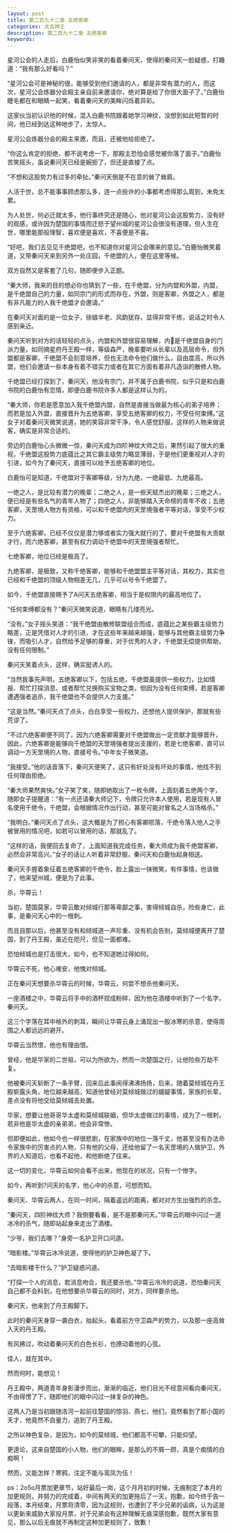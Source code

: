```yaml
---
layout: post
title: 第二百九十二章 五绝客卿
categories: 太古神王
description: 第二百九十二章 五绝客卿
keywords:
---
```


星河公会的人走后，白鹿怡似笑非笑的看着秦问天，使得的秦问天一脸疑惑，打趣道：“我有那么好看吗？”

“星河公会可是神秘的很，能够受到他们邀请的人，都是非常有潜力的人，而这次，星河公会炼器分会殿主亲自前来邀请你，绝对算是给了你很大面子了。”白鹿怡睫毛都在和眼睛一起笑，看着秦问天的美眸闪烁着异彩。

这家伙当初认识他的时候，混入白鹿书院跟着她学习神纹，没想到如此短暂的时间，他已经到达这种地步了，太惊人。

星河公会炼器分会的殿主来邀，而且，还被他给拒绝了。

“你这么肯定的拒绝，都不说考虑一下，那殿主恐怕会感觉被你落了面子。”白鹿怡苦笑摇头，虽说秦问天已经是婉拒了，但还是直接了点。

“不想和这股势力有过多的牵扯。”秦问天倒是不在意的耸了耸肩。

人活于世，总不能事事顾虑那么多，连一点些许的小事都考虑得那么周到，未免太累。

为人处世，何必迁就太多，他行事终究还是随心，他对星河公会这股势力，没有好的观感，或许因为楚国的事情而迁怒于望州城的星河公会很没有道理，但人生在世，哪里能那般理智，喜欢便是喜欢，不喜便是不喜。

“好吧，我们去见见千绝盟吧，也不知道你对星河公会哪来的意见。”白鹿怡微笑着道，又带秦问天来到另外一处庄园，千绝盟的人，便在这里等候。

双方自然又是客套了几句，随即便步入正题。

“秦大师，我来的目的想必你也猜到了一些，在千绝盟，分为内盟和外盟，内盟，是千绝盟自己的力量，如同宗门的形式而存在，外盟，则是客卿，外盟之人，都是有非凡能力的人我千绝盟才会邀请。”

在秦问天对面的是一位女子，徐娘半老、风韵犹存，显得非常干练，说话之时令人感到亲近。

秦问天听到对方的话轻轻的点头，内盟和外盟很容易理解，内是千绝盟自身的门派力量，如同摘星府丹王殿一样，等级森严，晚辈要听从长辈以及高层命令，但外盟都是客卿，千绝盟不会刻意培养，但也无法命令他们做什么，自由度高，所以外盟，他们会邀请一些本身有着不错实力或者在其它方面有着非凡造诣的散修人物。

千绝盟已经打探到了，秦问天，他没有宗门，并不属于白鹿书院，似乎只是和白鹿书院的白鹿怡有恋情，即便白鹿书院许多人都是这样认为的。

“秦大师，你若是愿意加入我千绝盟内盟，自然是直接当做最为核心的弟子培养；而若是加入外盟，直接晋升为五绝客卿，享受五绝客卿的权力，不受任何束缚。”这女子对着秦问天微笑说道，她的笑容非常干净，令人感觉舒服，这样的人物来做说客，确实是非常合适的。

旁边的白鹿怡心头微微一惊，秦问天成为四阶神纹大师之后，果然引起了很大的重视，千绝盟这股势力底蕴比之其它霸主级势力略显薄弱，于是他们更重视对人才的引进，如今为了秦问天，直接可以给予五绝客卿的地位。

白鹿怡可是知道，千绝盟对于客卿等级，分为九绝，一绝最低、九绝最高。

一绝之人，是比较有潜力的晚辈；二绝之人，是一些天赋杰出的晚辈；三绝之人，便已经是有些名气的青年人物了；四绝之人，非能够踏入天命榜的青年不收；五绝客卿，天罡境人物方有资格，可以和千绝盟内的天罡境强者平等对话，享受不少权力。

至于六绝客卿，已经不仅仅是潜力够或者实力强大就行的了，要对千绝盟有大贡献才行，而六绝客卿，甚至有权力调动千绝盟中的天罡境强者帮忙。

七绝客卿，地位已经是极高了。

九绝客卿，是极致，又称千绝客卿，能够和千绝盟盟主平等对话，其权力，其实也已经和千绝盟的顶级人物相差无几，几乎可以号令千绝盟了。

如今，千绝盟直接赐予了А问天五绝客卿，相当于是权限内的最高地位了。

“任何束缚都没有？”秦问天微笑说道，眼睛有几缕亮光。

“没有。”女子摇头笑道：“我千绝盟由散修联盟组合而成，底蕴比之某些霸主级势力略差，正是凭借对人才的引进，才在这些年来越来越强，能够与其他霸主级势力争锋，而吸引人才，自然给予足够的尊重，对于优秀的人才，千绝盟无偿提供帮助，没有任何限制。”

秦问天笑着点头，这样，确实挺诱人的。

“当然我事先声明，五绝客卿以下，包括五绝，千绝盟虽提供一些权力，比如情报、帮忙打探消息、或者帮忙兑换购买宝物之类，但因为没有任何束缚，若是客卿遭遇强者追杀，我千绝盟也不会提供人力支援。”

“这是当然。”秦问天点了点头，白白享受一些权力，还想他人提供保护，那就有些荒谬了。

“不过六绝客卿便不同了，因为六绝客卿需要对千绝盟做出一定贡献才能够晋升，因此，六绝客卿是能够向千绝盟的天罡境强者提出支援的，若是七绝客卿，直可以调动一方天罡境的人物，直接号令。”中年女子微笑道。

“我接受。”他的话音落下，秦问天便笑了，这只有好处没有坏处的事情，他找不到任何理由拒绝。

“秦大师果然爽快。”女子笑了笑，随即她取出了一枚令牌，上面刻着五绝两个字，随即女子提醒道：“有一点还请秦大师记下，令牌只允许本人使用，若是现有人冒名使用千绝令，千绝盟，会根据情况作出行动，甚至可能对冒名之人当场格杀。”

“我明白。”秦问天点了点头，这大概是为了担心有客卿陨落，千绝令落入他人之手被冒用的情况吧，如若可以冒用的话，那就乱了。

“这样的话，我便回去复命了，上面知道我完成任务，秦大师成为我千绝盟客卿，必然会非常高兴。”女子的话让人听着非常舒服，秦问天和白鹿怡起身相送。

秦问天手握着象征着五绝客卿的千绝令，脸上露出一抹微笑，有件事情，也该做了，他来望州城，便是为了此事。

杀，华霄云！

当初，楚国莫家，华霄云敢对倾城行那等卑鄙之事，害得倾城自杀，险些身亡，此事，是秦问天心中的一根刺。

而且自那以后，他甚至没有和倾城道一声珍重、没有机会告别，莫倾城便离开了楚国，到了丹王殿，虽近在咫尺，但见一面都难。

恐怕倾城也是打击很大，如今，也不知道她过得如何。

华霄云不死，他心难安，他愧对倾城。

正在秦问天想要杀华霄云的时候，华霄云，何尝不想杀他秦问天。

一座酒楼之中，华霄云将手中的酒杯捏成粉碎，因为他在酒楼中听到了一个名字，秦问天。

这三个字落在耳中格外的刺耳，瞬间让华霄云身上涌现出一股冰寒的杀意，使得周围之人都远远的避开。

华霄云当然恨，他也有理由恨。

曾经，他是华家的二世祖，可以为所欲为，然而一次楚国之行，让他险些万劫不复。

他被秦问天斩断了一条手臂，回来后此事闹得沸沸扬扬，后来，随着莫倾城在丹王殿崭露头角，地位越来越高，知道他曾经对莫倾城做过的龌龊事情，家族的长辈，差点没有将他交给莫倾城去处置。

华家，想要让他哥哥华太虚和莫倾城联姻，但华太虚做过的事情，成为了一根刺，若非他是华太虚的亲弟弟，他会非常惨。

但即便如此，他如今也一样很悲剧，在家族中的地位一落千丈，他甚至没有办法命令家族中的厉害点的人物，只有他的父母，还给他留了一名天罡境的人做护卫，外界的人知道后，也看不起他，和他断绝了往来。

这一切的变化，华霄云如何会看不出来，他现在的状况，只有一个惨字。

如今，再听到?问天的名字，他心中的杀意，可想而知。

秦问天、华霄云两人，在同一时间，隔着遥远的距离，都对对方生出强烈的杀念。

“秦问天，四阶神纹大师？我倒要看看，是不是那秦问天。”华霄云的眼中闪过一道冰冷的杀气，随即站起身来走出了酒楼。

“少爷，我们去哪？”身旁一名护卫开口问道。

“暗影楼。”华霄云冰冷说道，使得他的护卫神色凝了下。

“去暗影楼干什么？”护卫疑惑问道。

“打探一个人的消息，若消息吻合，我还要杀他。”华霄云冷冷的说道，恐怕秦问天自己都不会料到，在他想要杀华霄云的同时，对方，同样要杀他。

秦问天，他来到了丹王殿脚下。

此时的秦问天身穿一袭白衣，抬起头，看着前方守卫森严的势力，以及那一座高耸入天的丹王殿。

有风拂过，吹动着秦问天的白色长衫，也撩动着他的心弦。

佳人，就在其中。

然而何时，能想见！

丹王殿中，两道青年身影漫步而出，渐渐的临近，他们目光不经意间看向秦问天，不由得愣了下，随即他们的眼中闪过一抹复杂的神色。

这两人乃是当初跟随洛河一起前往楚国的惊羽、燕七，他们，竟然看到了那小国的天才，他竟然不自量力，追到了丹王殿。

之所以神色复杂，是因为，如今的莫倾城，他们都高不可攀，只能仰望。

更遑论，这来自楚国的小人物，他们的眼眸，是那么的不屑一顾，真是个痴情的白痴啊！

然而，又能怎样？寒鸦，注定不能与鸾凤为伍！

ps：2o5o月票加更章节，站好最后一岗，这个月月初的时候，无痕制定了本月的加更规则，并努力的完成着，中间有两天的加更拖后了一天，抱歉，如今终于告一段落，本月结束，月票将清零，因为这规则，也遭到了不少兄弟的诟病，认为这是以更新来威胁大家投月票，对于兄弟会有这种理解无痕深感抱歉，既然大家有意见，那么以后无痕就不再制定这种加更规则了，致歉！
